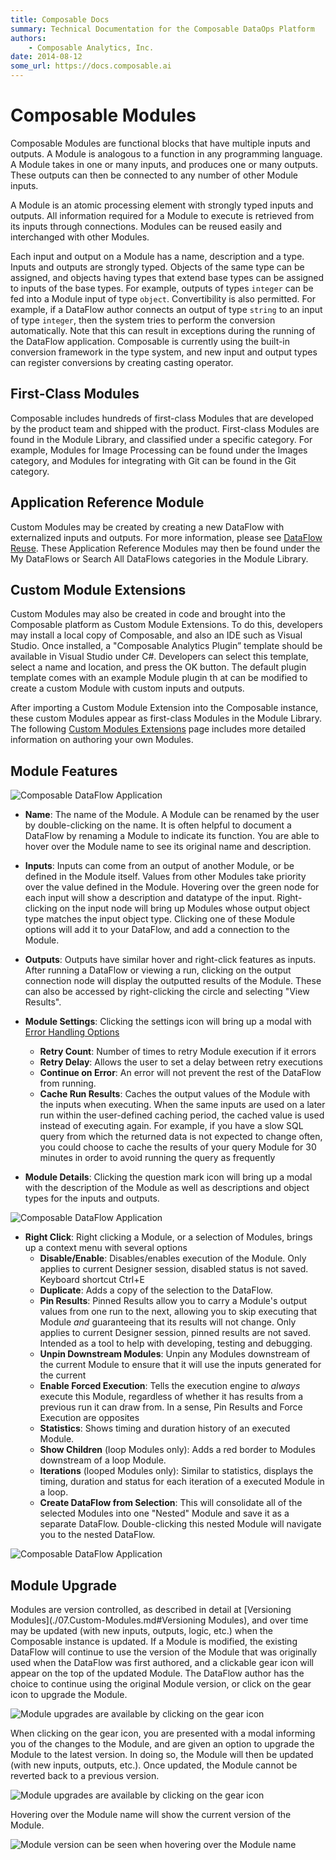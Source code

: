 ```yaml
---
title: Composable Docs
summary: Technical Documentation for the Composable DataOps Platform
authors:
    - Composable Analytics, Inc.
date: 2014-08-12
some_url: https://docs.composable.ai
---
```


# Composable Modules

Composable Modules are functional blocks that have multiple inputs and outputs. A Module is analogous to a function in any programming language. A Module takes in one or many inputs, and produces one or many outputs. These outputs can then be connected to any number of other Module inputs.

A Module is an atomic processing element with strongly typed inputs and outputs. All information required for a Module to execute is retrieved from its inputs through connections. Modules can be reused easily and interchanged with other Modules.

Each input and output on a Module has a name, description and a type. Inputs and outputs are strongly typed. Objects of the same type can be assigned, and objects having types that extend base types can be assigned to inputs of the base types. For example, outputs of types `integer` can be fed into a Module input of type `object`. Convertibility is also permitted. For example, if a DataFlow author connects an output of type `string` to an input of type `integer`, then the system tries to perform the conversion automatically. Note that this can result in exceptions during the running of the DataFlow application. Composable is currently using the built-in conversion framework in the type system, and new input and output types can register conversions by creating casting operator.

## First-Class Modules

Composable includes hundreds of first-class Modules that are developed by the product team and shipped with the product. First-class Modules are found in the Module Library, and classified under a specific category. For example, Modules for Image Processing can be found under the Images category, and Modules for integrating with Git can be found in the Git category.

## Application Reference Module

Custom Modules may be created by creating a new DataFlow with externalized inputs and outputs. For more information, please see [DataFlow Reuse](./06.DataFlow-Reuse.md). These Application Reference Modules may then be found under  the My DataFlows or Search All DataFlows categories in the Module Library.

## Custom Module Extensions

Custom Modules may also be created in code and brought into the Composable platform as Custom Module Extensions. To do this, developers may install a local copy of Composable, and also an IDE such as Visual Studio. Once installed, a "Composable Analytics Plugin” template should be available in Visual Studio under C#. Developers can select this template, select a name and location, and press the OK button. The default plugin template comes with an example Module plugin th at can be modified to create a custom Module with custom inputs and outputs.

After importing a Custom Module Extension into the Composable instance, these custom Modules appear as first-class Modules in the Module Library. The following [Custom Modules Extensions](./07.Custom-Modules.md) page includes more detailed information on authoring your own Modules.

## Module Features

![Composable DataFlow Application](img/05.ModuleDescription.png)

- **Name**: The name of the Module. A Module can be renamed by the user by double-clicking on the name. It is often helpful to document a DataFlow by renaming a Module to indicate its function. You are able to hover over the Module name to see its original name and description.
- **Inputs**: Inputs can come from an output of another Module, or be defined in the Module itself. Values from other Modules take priority over the value defined in the Module. Hovering over the green node for each input will show a description and datatype of the input. Right-clicking on the input node will bring up Modules whose output object type matches the input object type. Clicking one of these Module options will add it to your DataFlow, and add a connection to the Module.
- **Outputs**: Outputs have similar hover and right-click features as inputs. After running a DataFlow or viewing a run, clicking on the output connection node will display the outputted results of the Module. These can also be accessed by right-clicking the circle and selecting "View Results".
- **Module Settings**: Clicking the settings icon will bring up a modal with [Error Handling Options](./DataFlow-Error-Handling.md)
    - **Retry Count**: Number of times to retry Module execution if it errors
    - **Retry Delay**: Allows the user to set a delay between retry executions
    - **Continue on Error**: An error will not prevent the rest of the DataFlow from running.
    - **Cache Run Results**: Caches the output values of the Module with the inputs when executing. When the same inputs are used on a later run within the user-defined caching period, the cached value is used instead of executing again. For example, if you have a slow SQL query from which the returned data is not expected to change often, you could choose to cache the results of your query Module for 30 minutes in order to avoid running the query as frequently


- **Module Details**: Clicking the question mark icon will bring up a modal with the description of the Module as well as descriptions and object types for the inputs and outputs.

![Composable DataFlow Application](img/05.ModuleDetails-01.png)

- **Right Click**: Right clicking a Module, or a selection of Modules, brings up a context menu with several options
    - **Disable/Enable**: Disables/enables execution of the Module. Only applies to current Designer session, disabled status is not saved. Keyboard shortcut Ctrl+E
    - **Duplicate**: Adds a copy of the selection to the DataFlow.
    - **Pin Results**: Pinned Results allow you to carry a Module's output values from one run to the next, allowing you to skip executing that Module *and* guaranteeing that its results will not change. Only applies to current Designer session, pinned results are not saved. Intended as a tool to help with developing, testing and debugging.
    - **Unpin Downstream Modules**: Unpin any Modules downstream of the current Module to ensure that it will use the inputs generated for the current
    - **Enable Forced Execution**: Tells the execution engine to *always* execute this Module, regardless of whether it has results from a previous run it can draw from. In a sense, Pin Results and Force Execution are opposites
    - **Statistics**: Shows timing and duration history of an executed Module.
    - **Show Children** (loop Modules only): Adds a red border to Modules downstream of a loop Module.
    - **Iterations** (looped Modules only): Similar to statistics, displays the timing, duration and status for each iteration of a executed Module in a loop.
    - **Create DataFlow from Selection**: This will consolidate all of the selected Modules into one "Nested" Module and save it as a separate DataFlow. Double-clicking this nested Module will navigate you to the nested DataFlow.

![Composable DataFlow Application](img/05.ModuleContextMenu-01.png)

## Module Upgrade

Modules are version controlled, as described in detail at [Versioning Modules](./07.Custom-Modules.md#Versioning Modules), and over time may be updated (with new inputs, outputs, logic, etc.) when the Composable instance is updated. If a Module is modified, the existing DataFlow will continue to use the version of the Module that was originally used when the DataFlow was first authored, and a clickable gear icon will appear on the top of the updated Module. The DataFlow author has the choice to continue using the original Module version, or click on the gear icon to upgrade the Module.

![Module upgrades are available by clicking on the gear icon](img/05.ModuleUpgrade-01.png)

When clicking on the gear icon, you are presented with a modal informing you of the changes to the Module, and are given an option to upgrade the Module to the latest version. In doing so, the Module will then be updated (with new inputs, outputs, etc.). Once updated, the Module cannot be reverted back to a previous version.

![Module upgrades are available by clicking on the gear icon](img/05.ModuleUpgrade-02.png)

Hovering over the Module name will show the current version of the Module.

![Module version can be seen when hovering over the Module name](img/05.ModuleUpgrade-03.png)
